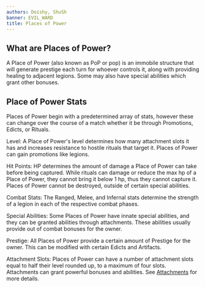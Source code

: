 ```yaml
---
authors: Doishy, ShuSh
banner: EVIL_WARD
title: Places of Power
---
```


## What are Places of Power?

A Place of Power (also known as PoP or pop) is an immobile structure that will generate prestige each turn for whoever controls it, along with providing healing to adjacent legions. Some may also have special abilities which grant other bonuses.

## Place of Power Stats

Places of Power begin with a predetermined array of stats, however these can change over the course of a match whether it be through Promotions, Edicts, or Rituals.

Level: A Place of Power's level determines how many attachment slots it has and increases resistance to hostile rituals that target it. Places of Power can gain promotions like legions.

Hit Points: HP determines the amount of damage a Place of Power can take before being captured. While rituals can damage or reduce the max hp of a Place of Power, they cannot bring it below 1 hp, thus they cannot capture it. Places of Power cannot be destroyed, outside of certain special abilities.

Combat Stats: The Ranged, Melee, and Infernal stats determine the strength of a legion in each of the respective combat phases.

Special Abilities: Some Places of Power have innate special abilities, and they can be granted abilities through attachments. These abilities usually provide out of combat bonuses for the owner.

Prestige: All Places of Power provide a certain amount of Prestige for the owner. This can be modified with certain Edicts and Artifacts.

Attachment Slots: Places of Power can have a number of attachment slots equal to half their level rounded up, to a maximum of four slots. Attachments can grant powerful bonuses and abilities. See [Attachments][attachments] for more details.


[attachments]: /core-mechanics/attachments
			
